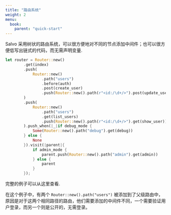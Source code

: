 ```yaml
---
title: "路由系统"
weight: 2
menu:
  book:
    parent: "quick-start"
---
```


Salvo 采用树状的路由系统，可以很方便地对不同的节点添加中间件；也可以很方便低写出链式的代码，而无需声明变量.

```rust
let router = Router::new()
        .get(index)
        .push(
            Router::new()
                .path("users")
                .before(auth)
                .post(create_user)
                .push(Router::new().path(r"<id:/\d+/>").post(update_user).delete(delete_user)),
        )
        .push(
            Router::new()
                .path("users")
                .get(list_users)
                .push(Router::new().path(r"<id:/\d+/>").get(show_user)),
        ).push_when(|_|if debug_mode {
            Some(Router::new().path("debug").get(debug))
        } else {
            None
        }).visit(|parent|{
            if admin_mode {
                parent.push(Router::new().path("admin").get(admin))
            } else {
                parent
            }
        });
```

完整的例子可以从这里查看.

在这个例子中，有两个 ```Router::new().path("users")``` 被添加到了父级路由中，原因是对于这两个相同路径的路由，他们需要添加的中间件不同，一个需要验证用户登录，而另一个则是公开的，无需登录。